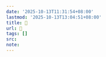 ```yaml
---
date: '2025-10-13T11:31:54+08:00'
lastmod: '2025-10-13T13:04:51+08:00'
title: 󰫀
url: 󰫀
tags: []
src:
note:
---
```

